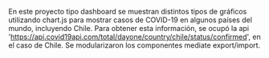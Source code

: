 En este proyecto tipo dashboard se muestran distintos tipos de gráficos utilizando chart.js para mostrar casos de COVID-19 en algunos países del mundo, incluyendo Chile. Para obtener esta información, se ocupó la api 'https://api.covid19api.com/total/dayone/country/chile/status/confirmed', en el caso de Chile. Se modularizaron los componentes mediate export/import.